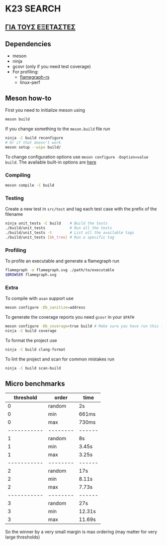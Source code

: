 # K23 SEARCH

## [ΓΙΑ ΤΟΥΣ ΕΞΕΤΑΣΤΕΣ](./docs/REPORTS.md)

## Dependencies

- meson
- ninja
- gcovr (only if you need test coverage)
- For profiling:
	-	[flamegraph-rs](https://github.com/flamegraph-rs/flamegraph)
	-	linux-perf

## Meson how-to

First you need to initialize meson using

```bash
meson build
```

If you change something to the `meson.build` file run

```bash
ninja -C build reconfigure
# Or if that doesn't work
meson setup --wipe build/
```

To change configuration options use `meson configure -Doption=value build`.
The available built-in options are [here](https://mesonbuild.com/Builtin-options.html)

### Compiling

```bash
meson compile -C build
```

### Testing

Create a new test in `src/test` and tag each test case with the prefix of the
filename

```bash
ninja unit_tests -C build    # Build the tests
./build/unit_tests           # Run all the tests
./build/unit_tests -t        # List all the available tags
./build/unit_tests [bk_tree] # Run a specific tag
```

### Profiling

To profile an executable and generate a flamegraph run
```bash
flamegraph -o flamegraph.svg ./path/to/executable
$BROWSER flamegraph.svg
```

### Extra

To compile with `asan` support use
```bash
meson configure -Db_sanitize=address
```

To generate the coverage reports you need `gcovr` in your `$PATH`
```bash
meson configure -Db_coverage=true build # Make sure you have run this first
ninja -C build coverage
```

To format the project use

```bash
ninja -C build clang-format
```

To lint the project and scan for common mistakes run

```bash
ninja -C build scan-build
```

## Micro benchmarks


| threshold   | order    | time   |
|-------------|----------|--------|
| 0           | random   | 2s     |
| 0           | min      | 661ms  |
| 0           | max      | 730ms  |
| ----------- | -------- | ------ |
| 1           | random   | 8s     |
| 1           | min      | 3.45s  |
| 1           | max      | 3.25s  |
| ----------- | -------- | ------ |
| 2           | random   | 17s    |
| 2           | min      | 8.11s  |
| 2           | max      | 7.73s  |
| ----------- | -------- | ------ |
| 3           | random   | 27s    |
| 3           | min      | 12.31s |
| 3           | max      | 11.69s |

So the winner by a very small margin is max ordering (may matter for very large thresholds)
